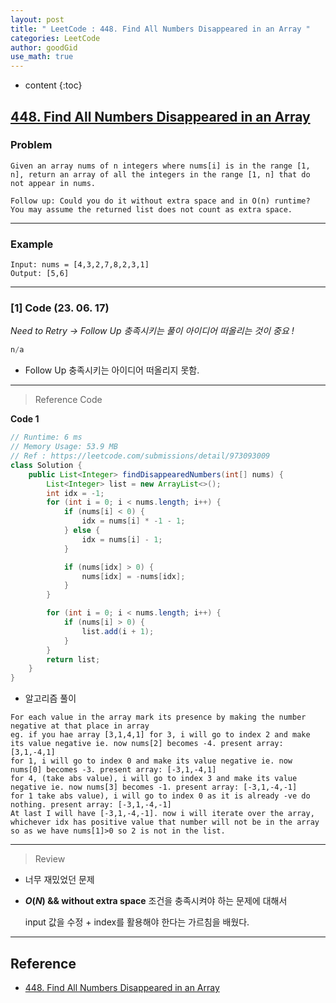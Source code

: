 ```yaml
---
layout: post
title: " LeetCode : 448. Find All Numbers Disappeared in an Array "
categories: LeetCode
author: goodGid
use_math: true
---
```

* content
{:toc}

## [448. Find All Numbers Disappeared in an Array](https://leetcode.com/problems/find-all-numbers-disappeared-in-an-array)

### Problem

```
Given an array nums of n integers where nums[i] is in the range [1, n], return an array of all the integers in the range [1, n] that do not appear in nums.

Follow up: Could you do it without extra space and in O(n) runtime? You may assume the returned list does not count as extra space.
```


---

### Example

```
Input: nums = [4,3,2,7,8,2,3,1]
Output: [5,6]
```

---

### [1] Code (23. 06. 17)

*Need to Retry -> Follow Up 충족시키는 풀이 아이디어 떠올리는 것이 중요 !*

``` java
n/a
```

* Follow Up 충족시키는 아이디어 떠올리지 못함.

---

> Reference Code

**Code 1**

``` java
// Runtime: 6 ms
// Memory Usage: 53.9 MB
// Ref : https://leetcode.com/submissions/detail/973093009
class Solution {
    public List<Integer> findDisappearedNumbers(int[] nums) {
        List<Integer> list = new ArrayList<>();
        int idx = -1;
        for (int i = 0; i < nums.length; i++) {
            if (nums[i] < 0) {
                idx = nums[i] * -1 - 1;
            } else {
                idx = nums[i] - 1;
            }

            if (nums[idx] > 0) {
                nums[idx] = -nums[idx];
            }
        }

        for (int i = 0; i < nums.length; i++) {
            if (nums[i] > 0) {
                list.add(i + 1);
            }
        }
        return list;
    }
}
```

* 알고리즘 풀이

```
For each value in the array mark its presence by making the number negative at that place in array
eg. if you hae array [3,1,4,1] for 3, i will go to index 2 and make its value negative ie. now nums[2] becomes -4. present array: [3,1,-4,1]
for 1, i will go to index 0 and make its value negative ie. now nums[0] becomes -3. present array: [-3,1,-4,1]
for 4, (take abs value), i will go to index 3 and make its value negative ie. now nums[3] becomes -1. present array: [-3,1,-4,-1]
for 1 take abs value), i will go to index 0 as it is already -ve do nothing. present array: [-3,1,-4,-1]
At last I will have [-3,1,-4,-1]. now i will iterate over the array, whichever idx has positive value that number will not be in the array so as we have nums[1]>0 so 2 is not in the list.
```

---

> Review

* 너무 재밌었던 문제

* **$O(N)$ && without extra space** 조건을 충족시켜야 하는 문제에 대해서

  input 값을 수정 + index를 활용해야 한다는 가르침을 배웠다.


---

## Reference

* [448. Find All Numbers Disappeared in an Array](https://leetcode.com/problems/find-all-numbers-disappeared-in-an-array)